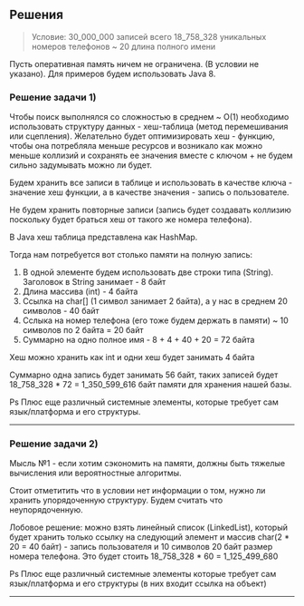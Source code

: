 ## Решения

> Условие: 
> 30_000_000 записей всего
> 18_758_328 уникальных номеров телефонов
> ~ 20 длина полного имени

Пусть оперативная память ничем не ограничена. (В условии не указано). Для примеров будем использовать Java 8.

### Решение задачи 1)

Чтобы поиск выполнялся со сложностью в среднем ~ О(1) необходимо использовать структуру данных - хеш-таблица (метод перемешивания или сцепления). Желательно будет оптимизировать хеш - функцию, чтобы она потребляла меньше ресурсов и возникало как можно меньше коллизий и сохранять ее значения вместе с ключом + не будем сильно задумывать можно ли будет. 

Будем хранить все записи в таблице и использовать в качестве ключа - значение хеш функции, а в качестве значения - запись о пользователе. 

Не будем хранить повторные записи (запись будет создавать коллизию поскольку будет браться хеш от такого же номера телефона).

В Java хеш таблица представлена как HashMap.

Тогда нам потребуется вот столько памяти на полную запись:
1. В одной элементе будем использовать две строки типа (String). Заголовок в String занимает - 8 байт
2. Длина массива (int) -  4 байта
3. Ссылка на char[] (1 символ занимает 2 байта), а у нас в среднем 20 символов - 40 байт
4. Сслыка на номер телефона (его тоже будем держать в памяти) ~ 10 символов по 2 байта = 20 байт
5. Суммарно на одно полное имя - 8 + 4 + 40 + 20 = 72 байта

Хеш можно хранить как int и одни хеш будет занимать 4 байта

Суммарно одна запись будет занимать 56 байт, таких записей будет 18_758_328 * 72 = 1_350_599_616 байт памяти для хранения нашей базы.

Ps Плюс еще различный системные элементы, которые требует сам язык/платформа и его структуры.

--- 

### Решение задачи 2)

Мысль №1 - если хотим сэкономить на памяти, должны быть тяжелые вычисления или вероятностные алгоритмы.

Стоит отметитить что в условии нет информации о том, нужно ли хранить упорядоченную структуру. Будем считать что неупорядоченную.

Лобовое решение: можно взять линейный список (LinkedList), который будет хранить только ссылку на следующий элемент и массив char(2 * 20 = 40 байт) - запись пользователя и 10 символов 20 байт размер номера телефона. Это будет стоить 18_758_328 * 60 = 1_125_499_680

Ps Плюс еще различный системные элементы которые требует сам язык/платформа и его структуры (в них входит ссылка на объект)

---






